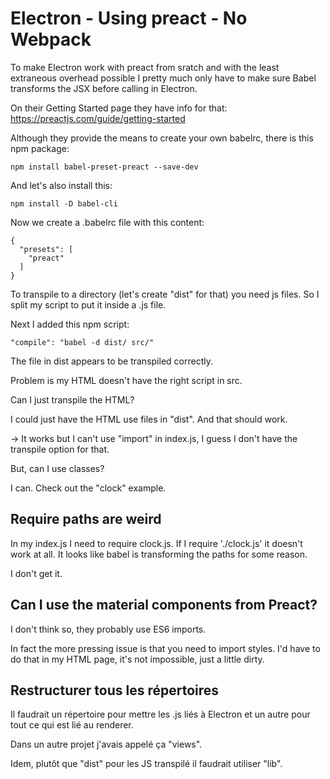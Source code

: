 # Electron - Using preact - No Webpack

To make Electron work with preact from sratch and with the least extraneous overhead possible I pretty much only have to make sure Babel transforms the JSX before calling in Electron.

On their Getting Started page they have info for that: https://preactjs.com/guide/getting-started

Although they provide the means to create your own babelrc, there is this npm package:
```
npm install babel-preset-preact --save-dev
```
And let's also install this:
```
npm install -D babel-cli
```

Now we create a .babelrc file with this content:
```
{
  "presets": [
    "preact"
  ]
}
```

To transpile to a directory (let's create "dist" for that) you need js files. So I split my script to put it inside a .js file.

Next I added this npm script:
```
"compile": "babel -d dist/ src/"
```

The file in dist appears to be transpiled correctly.

Problem is my HTML doesn't have the right script in src.

Can I just transpile the HTML?

I could just have the HTML use files in "dist". And that should work.

-> It works but I can't use "import" in index.js, I guess I don't have the transpile option for that.

But, can I use classes?

I can. Check out the "clock" example.

## Require paths are weird
In my index.js I need to require clock.js. If I require './clock.js' it doesn't work at all. It looks like babel is transforming the paths for some reason.

I don't get it.

## Can I use the material components from Preact?
I don't think so, they probably use ES6 imports.

In fact the more pressing issue is that you need to import styles. I'd have to do that in my HTML page, it's not impossible, just a little dirty.

## Restructurer tous les répertoires
Il faudrait un répertoire pour mettre les .js liés à Electron et un autre pour tout ce qui est lié au renderer.

Dans un autre projet j'avais appelé ça "views".

Idem, plutôt que "dist" pour les JS transpilé il faudrait utiliser "lib".